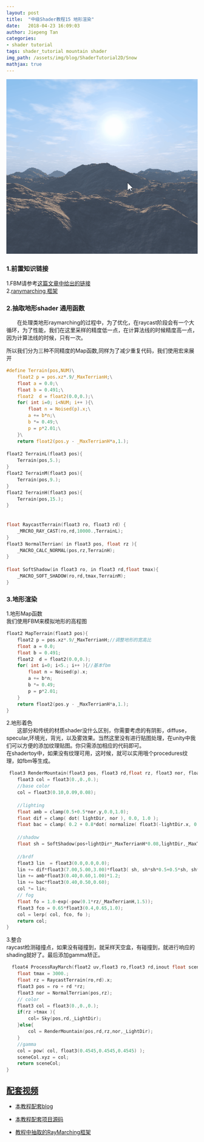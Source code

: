 ```yaml
---
layout: post
title:  "中级Shader教程15 地形渲染"
date:   2018-04-23 16:09:03
author: Jiepeng Tan
categories: 
- shader tutorial
tags: shader_tutorial mountain shader
img_path: /assets/img/blog/ShaderTutorial2D/Snow
mathjax: true
---
```

<p align="center">
<img src="https://github.com/JiepengTan/JiepengTan.github.io/blob/master/assets/img/blog/ShaderTutorial3D/Mountain/head.gif?raw=true" width="512"></p> 





### 1.前置知识链接  
1.FBM请参考[这篇文章中给出的链接][4]  
2.[ranymarching 框架][5]  

### 2.抽取地形shader 通用函数
　　在处理类地形raymarching的过程中，为了优化，在raycast阶段会有一个大循环，为了性能，我们在这里采样的精度低一点，在计算法线的时候精度高一点，因为计算法线的时候，只有一次。  

所以我们分为三种不同精度的Map函数,同样为了减少重复代码，我们使用宏来展开  

```c
#define Terrain(pos,NUM)\
    float2 p = pos.xz*.9/_MaxTerrianH;\
    float a = 0.0;\
    float b = 0.491;\
    float2  d = float2(0.0,0.);\
    for( int i=0; i<NUM; i++ ){\
        float n = Noised(p).x;\
        a += b*n;\
        b *= 0.49;\
        p = p*2.01;\
    }\
    return float2(pos.y - _MaxTerrianH*a,1.);

float2 TerrainL(float3 pos){ 
    Terrain(pos,5.);
} 
float2 TerrainM(float3 pos){
    Terrain(pos,9.);
} 
float2 TerrainH(float3 pos){
    Terrain(pos,15.);
}  


float RaycastTerrain(float3 ro, float3 rd) { 
    _MRCRO_RAY_CAST(ro,rd,10000.,TerrainL);  
}
float3 NormalTerrian( in float3 pos, float rz ){
    _MACRO_CALC_NORMAL(pos,rz,TerrainH); 
}

float SoftShadow(in float3 ro, in float3 rd,float tmax){    
    _MACRO_SOFT_SHADOW(ro,rd,tmax,TerrainM);  
}  

```

### 3.地形渲染  
1.地形Map函数  
我们使用FBM来模拟地形的高程图  
```c
float2 MapTerrain(float3 pos){
    float2 p = pos.xz*.9/_MaxTerrianH;//调整地形的宽高比
    float a = 0.0;
    float b = 0.491;
    float2  d = float2(0.0,0.);
    for( int i=0; i<5.; i++ ){//基本fbm
        float n = Noised(p).x;
        a += b*n;
        b *= 0.49;
        p = p*2.01;
    }
    return float2(pos.y - _MaxTerrianH*a,1.);
}
```

2.地形着色  
　　这部分和传统的材质shader没什么区别，你需要考虑的有阴影，diffuse，specular,环境光，背光，以及雾效果。当然这里没有进行贴图处理，在unity中我们可以方便的添加纹理贴图。你只需添加相应的代码即可。  
在shadertoy中，如果没有纹理可用，这时候，就可以实用哦个procedures纹理，如fbm等生成。  

```c
 float3 RenderMountain(float3 pos, float3 rd,float rz, float3 nor, float3 lightDir) {  
    float3 col = float3(0.,0.,0.);
    //base color 
    col = float3(0.10,0.09,0.08);

    //lighting     
    float amb = clamp(0.5+0.5*nor.y,0.0,1.0);
    float dif = clamp( dot( lightDir, nor ), 0.0, 1.0 );
    float bac = clamp( 0.2 + 0.8*dot( normalize( float3(-lightDir.x, 0.0, lightDir.z ) ), nor ), 0.0, 1.0 );
    
    //shadow
    float sh = SoftShadow(pos+lightDir*_MaxTerrianH*0.08,lightDir,_MaxTerrianH*1.2);

    //brdf 
    float3 lin  = float3(0.0,0.0,0.0);
    lin += dif*float3(7.00,5.00,3.00)*float3( sh, sh*sh*0.5+0.5*sh, sh*sh*0.8+0.2*sh );
    lin += amb*float3(0.40,0.60,1.00)*1.2;
    lin += bac*float3(0.40,0.50,0.60);
    col *= lin;
    // fog
    float fo = 1.0-exp(-pow(0.1*rz/_MaxTerrianH,1.5));
    float3 fco = 0.65*float3(0.4,0.65,1.0);
    col = lerp( col, fco, fo );
    return col;
}

```

3.整合  
raycast检测碰撞点，如果没有碰撞到，就采样天空盒，有碰撞到，就进行响应的shading就好了。最后添加gamma矫正。  

```c
  float4 ProcessRayMarch(float2 uv,float3 ro,float3 rd,inout float sceneDep,float4 sceneCol){ 
    float tmax = 3000.;
    float rz = RaycastTerrain(ro,rd).x; 
    float3 pos = ro + rd *rz;
    float3 nor = NormalTerrian(pos,rz);
    // color 
    float3 col = float3(0.,0.,0.);
    if(rz >tmax ){ 
        col= Sky(pos,rd,_LightDir);
    }else{
        col = RenderMountain(pos,rd,rz,nor,_LightDir);
    } 
    //gamma
    col = pow( col, float3(0.4545,0.4545,0.4545) );
    sceneCol.xyz = col; 
    return sceneCol; 
}
```


## [**配套视频**][40]  
- [本教程配套blog ][1]
- [本教程配套项目源码 ][2]
- [教程中抽取的RayMarching框架][3]

  [1]: https://blog.csdn.net/tjw02241035621611/article/details/80038608
  [2]: https://github.com/JiepengTan/FishManShaderTutorial
  [40]:https://space.bilibili.com/308864667/channel/detail?cid=112754
  [3]: https://github.com/JiepengTan/Unity-Raymarching-Framework
  [4]: https://jiepengtan.github.io/2018/03/27/shader-tutorial01-base-math/
  [5]: https://jiepengtan.github.io/2018/04/22/shader-tutorial09-1-raymarch-framework/